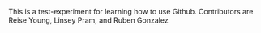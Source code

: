 This is a test-experiment for learning how to use Github. Contributors are Reise Young, Linsey Pram, and Ruben Gonzalez
